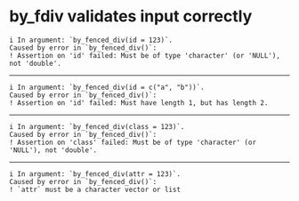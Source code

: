 # by_fdiv validates input correctly

    i In argument: `by_fenced_div(id = 123)`.
    Caused by error in `by_fenced_div()`:
    ! Assertion on 'id' failed: Must be of type 'character' (or 'NULL'), not 'double'.

---

    i In argument: `by_fenced_div(id = c("a", "b"))`.
    Caused by error in `by_fenced_div()`:
    ! Assertion on 'id' failed: Must have length 1, but has length 2.

---

    i In argument: `by_fenced_div(class = 123)`.
    Caused by error in `by_fenced_div()`:
    ! Assertion on 'class' failed: Must be of type 'character' (or 'NULL'), not 'double'.

---

    i In argument: `by_fenced_div(attr = 123)`.
    Caused by error in `by_fenced_div()`:
    ! `attr` must be a character vector or list

